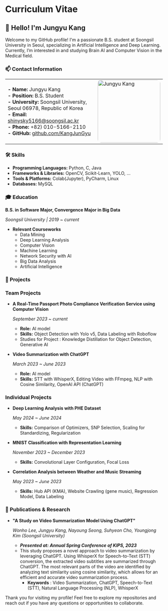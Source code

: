 # Curriculum Vitae

## 👋 Hello! I'm Jungyu Kang

Welcome to my GitHub profile! I'm a passionate B.S. student at Soongsil University in Seoul, specializing in Artificial Intelligence and Deep Learning. Currently, I’m interested in and studying Brain AI and Computer Vision in the Medical field.

### 📫 Contact Information

<table>
  <tr>
    <td>
      <b>- Name:</b> Jungyu Kang <br>
      <b>- Position:</b> B.S. Student <br>
      <b>- University:</b> Soongsil University, Seoul 06978, Republic of Korea <br>
      <b>- Email:</b> <a href="mailto:shinysky5166@soongsil.ac.kr">shinysky5166@soongsil.ac.kr</a> <br>
      <b>- Phone:</b> +82) 010-5166-2110 <br>
      <b>- GitHub:</b> <a href="https://github.com/KangJunGyu">github.com/KangJunGyu</a>
    </td>
    <td>
      <img src="https://github.com/user-attachments/assets/0831c231-e096-4b19-aab7-1c4cb50f888a" alt="Jungyu Kang" width="200px" style="border-radius: 10px;">
    </td>
  </tr>
</table>

### 🛠 Skills

- **Programming Languages:** Python, C, Java
- **Frameworks & Libraries:** OpenCV, Scikit-Learn, YOLO, ...
- **Tools & Platforms:** Colab(Jupyter), PyCharm, Linux
- **Databases:** MySQL

### 🎓 Education

**B.S. in Software Major, Convergence Major in Big Data**

*Soongsil University | 2019 ~ current*

- **Relevant Courseworks**
    - Data Mining
    - Deep Learning Analysis
    - Computer Vision
    - Machine Learning
    - Network Security with AI
    - Big Data Analysis
    - Artificial Intelligence

### 📂 Projects

### Team Projects

- **A Real-Time Passport Photo Compliance Verification Service using Computer Vision**
    
    *September 2023 ~ current*
    
    - **Role:** AI model
    - **Skills:** Object Detection with Yolo v5, Data Labeling with Roboflow
    - Studies for Project : Knowledge Distillation for Object Detection, Generative AI
- **Video Summarization with ChatGPT**
    
    *March 2023 ~ June 2023*
    
    - **Role:** AI model
    - **Skills:** STT with WhisperX, Editing Video with FFmpeg, NLP with Cosine Similarity, OpenAI API (ChatGPT)

### Individual Projects

- **Deep Learning Analysis with PHE Dataset**
    
    *May 2024 ~ June 2024*
    
    - **Skills:** Comparison of Optimizers, SNP Selection, Scaling for Standardizing, Regularization
- **MNIST Classification with Representation Learning**
    
    *November 2023 ~ December 2023*
    
    - **Skills:** Convolutional Layer Configuration, Focal Loss
- **Correlation Analysis between Weather and Music Streaming**
    
    *May 2023 ~ June 2023*
    
    - **Skills:** Hub API (KMA), Website Crawling (gene music), Regression Model, Data Labeling

### 📝 Publications & Research

- **"A Study on Video Summarization Model Using ChatGPT"**
    
    *Wonho Lee, Jungyu Kang, Nayoung Seong, Suhyeon Cho, Youngjong Kim (Soongsil University)*
    
    - ***Presented at: Annual Spring Conference of KIPS, 2023***
    - This study proposes a novel approach to video summarization by leveraging ChatGPT. Using WhisperX for Speech-to-Text (STT) conversion, the extracted video subtitles are summarized through ChatGPT. The most relevant parts of the video are identified by analyzing text similarity using cosine similarity, which allows for an efficient and accurate video summarization process.
      - **Keywords** : Video Summarization, ChatGPT, Speech-to-Text (STT), Natural Language Processing (NLP), WhisperX

Thank you for visiting my profile! Feel free to explore my repositories and reach out if you have any questions or opportunities to collaborate.
